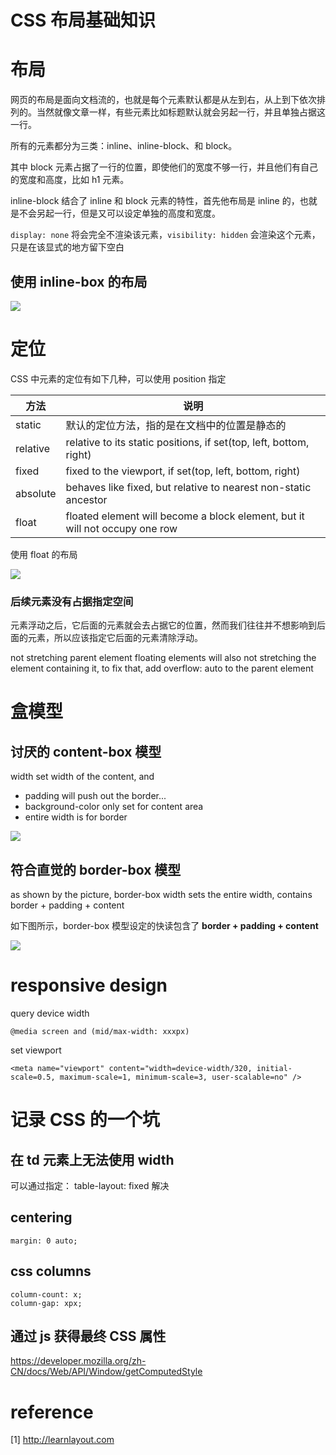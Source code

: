 # CSS 布局基础知识

<!--
ID: 52f5c659-61ac-440f-a048-e5abbe915a00
Status: publish
Date: 2018-04-30T07:56:00
Modified: 2020-05-16T11:37:42
wp_id: 761
-->

# 布局

网页的布局是面向文档流的，也就是每个元素默认都是从左到右，从上到下依次排列的。当然就像文章一样，有些元素比如标题默认就会另起一行，并且单独占据这一行。

所有的元素都分为三类：inline、inline-block、和 block。

其中 block 元素占据了一行的位置，即使他们的宽度不够一行，并且他们有自己的宽度和高度，比如 h1 元素。

inline-block 结合了 inline 和 block 元素的特性，首先他布局是 inline 的，也就是不会另起一行，但是又可以设定单独的高度和宽度。

`display: none` 将会完全不渲染该元素，`visibility: hidden` 会渲染这个元素，只是在该显式的地方留下空白

## 使用 inline-box 的布局

![](https://ws1.sinaimg.cn/large/006tKfTcly1fquqqp791hj30kr0i1gpe.jpg)

# 定位

CSS 中元素的定位有如下几种，可以使用 position 指定

方法 | 说明
----|----
static|默认的定位方法，指的是在文档中的位置是静态的
relative|relative to its static positions, if set(top, left, bottom, right)
fixed|fixed to the viewport, if set(top, left, bottom, right)
absolute|behaves like fixed, but relative to nearest non-static ancestor
float|floated element will become a block element, but it will not occupy one row

使用 float 的布局

![](https://ws3.sinaimg.cn/large/006tKfTcly1fsktnrsi5dj30kc0hp781.jpg)

### 后续元素没有占据指定空间

元素浮动之后，它后面的元素就会去占据它的位置，然而我们往往并不想影响到后面的元素，所以应该指定它后面的元素清除浮动。

not stretching parent element
floating elements will also not stretching the element containing it, to fix that, add overflow: auto to the parent element

# 盒模型

## 讨厌的 content-box 模型

width set width of the content, and

* padding will push out the border...
* background-color only set for content area
* entire width is for border

![](https://ws3.sinaimg.cn/large/006tKfTcly1fqurrspk7ej30ah09gq39.jpg)

## 符合直觉的 border-box 模型

as shown by the picture, border-box width sets the entire width, contains border + padding + content

如下图所示，border-box 模型设定的快读包含了 **border + padding + content**

![](https://ws4.sinaimg.cn/large/006tKfTcly1fqurs7z1chj30ge094wgg.jpg)

# responsive design

query device width

```
@media screen and (mid/max-width: xxxpx)
```

set viewport

```
<meta name="viewport" content="width=device-width/320, initial-scale=0.5, maximum-scale=1, minimum-scale=3, user-scalable=no" />
```

# 记录 CSS 的一个坑

## 在 td 元素上无法使用 width

可以通过指定： table-layout: fixed 解决

## centering

```
margin: 0 auto;
```

## css columns

```
column-count: x;
column-gap: xpx;
```

## 通过 js 获得最终 CSS 属性

https://developer.mozilla.org/zh-CN/docs/Web/API/Window/getComputedStyle


# reference

[1] http://learnlayout.com
